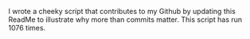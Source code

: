 I wrote a cheeky script that contributes to my Github by updating this ReadMe to illustrate why more than commits matter. This script has run 1076 times.